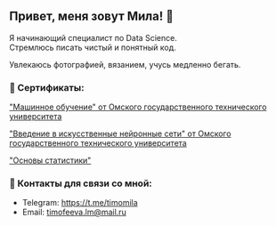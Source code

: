 ## Привет, меня зовут Мила! 👋

Я начинающий специалист по Data Science.  
Стремлюсь писать чистый и понятный код.

Увлекаюсь фотографией, вязанием, учусь медленно бегать.

### 🥇 Сертификаты:
["Машинное обучение" от Омского государственного технического университета](https://github.com/timofeevamila/timofeevamila/blob/main/Машинное%20обучение.pdf)

["Введение в искусственные нейронные сети" от Омского государственного технического университета](https://github.com/timofeevamila/timofeevamila/blob/main/Введение%20в%20искусственные%20нейронные%20сети.pdf)

["Основы статистики"]()

### 📱 Контакты для связи со мной:
* Telegram: https://t.me/timomila
* Email: timofeeva.lm@mail.ru
